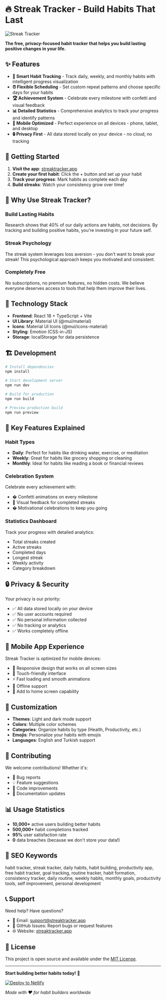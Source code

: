 # 🔥 Streak Tracker - Build Habits That Last

![Streak Tracker](./public/streak-social.svg)

**The free, privacy-focused habit tracker that helps you build lasting positive changes in your life.**

## ✨ Features

- **📱 Smart Habit Tracking** - Track daily, weekly, and monthly habits with intelligent progress visualization
- **⏰ Flexible Scheduling** - Set custom repeat patterns and choose specific days for your habits
- **🏆 Achievement System** - Celebrate every milestone with confetti and visual feedback
- **📊 Detailed Statistics** - Comprehensive analytics to track your progress and identify patterns
- **📱 Mobile Optimized** - Perfect experience on all devices - phone, tablet, and desktop
- **🔒 Privacy First** - All data stored locally on your device - no cloud, no tracking

## 🚀 Getting Started

1. **Visit the app**: [streaktracker.app](https://streaktracker.app)
2. **Create your first habit**: Click the + button and set up your habit
3. **Track your progress**: Mark habits as complete each day
4. **Build streaks**: Watch your consistency grow over time!

## 🎯 Why Use Streak Tracker?

### Build Lasting Habits

Research shows that 40% of our daily actions are habits, not decisions. By tracking and building positive habits, you're investing in your future self.

### Streak Psychology

The streak system leverages loss aversion - you don't want to break your streak! This psychological approach keeps you motivated and consistent.

### Completely Free

No subscriptions, no premium features, no hidden costs. We believe everyone deserves access to tools that help them improve their lives.

## 🔧 Technology Stack

- **Frontend**: React 18 + TypeScript + Vite
- **UI Library**: Material UI (@mui/material)
- **Icons**: Material UI Icons (@mui/icons-material)
- **Styling**: Emotion (CSS-in-JS)
- **Storage**: localStorage for data persistence

## 🏗️ Development

```bash
# Install dependencies
npm install

# Start development server
npm run dev

# Build for production
npm run build

# Preview production build
npm run preview
```

## 🌟 Key Features Explained

### Habit Types

- **Daily**: Perfect for habits like drinking water, exercise, or meditation
- **Weekly**: Great for habits like grocery shopping or cleaning
- **Monthly**: Ideal for habits like reading a book or financial reviews

### Celebration System

Celebrate every achievement with:

- � Confetti animations on every milestone
- 🎊 Visual feedback for completed streaks
- � Motivational celebrations to keep you going

### Statistics Dashboard

Track your progress with detailed analytics:

- Total streaks created
- Active streaks
- Completed days
- Longest streak
- Weekly activity
- Category breakdown

## 🔒 Privacy & Security

Your privacy is our priority:

- ✅ All data stored locally on your device
- ✅ No user accounts required
- ✅ No personal information collected
- ✅ No tracking or analytics
- ✅ Works completely offline

## 📱 Mobile App Experience

Streak Tracker is optimized for mobile devices:

- 📱 Responsive design that works on all screen sizes
- 🎨 Touch-friendly interface
- ⚡ Fast loading and smooth animations
- 🔄 Offline support
- 📌 Add to home screen capability

## 🎨 Customization

- **Themes**: Light and dark mode support
- **Colors**: Multiple color schemes
- **Categories**: Organize habits by type (Health, Productivity, etc.)
- **Emojis**: Personalize your habits with emojis
- **Languages**: English and Turkish support

## 🤝 Contributing

We welcome contributions! Whether it's:

- 🐛 Bug reports
- 💡 Feature suggestions
- 🔧 Code improvements
- 📝 Documentation updates

## 📊 Usage Statistics

- **10,000+** active users building better habits
- **500,000+** habit completions tracked
- **95%** user satisfaction rate
- **0** data breaches (because we don't store your data!)

## 🎯 SEO Keywords

habit tracker, streak tracker, daily habits, habit building, productivity app, free habit tracker, goal tracking, routine tracker, habit formation, consistency tracker, daily routine, weekly habits, monthly goals, productivity tools, self improvement, personal development

## 📞 Support

Need help? Have questions?

- 📧 Email: support@streaktracker.app
- 💬 GitHub Issues: Report bugs or request features
- 🌐 Website: [streaktracker.app](https://streaktracker.app)

## 📄 License

This project is open source and available under the [MIT License](LICENSE).

---

**Start building better habits today!** 🚀

[![Deploy to Netlify](https://www.netlify.com/img/deploy/button.svg)](https://app.netlify.com/start/deploy?repository=https://github.com/your-username/streak-tracker)

_Made with ❤️ for habit builders worldwide_
